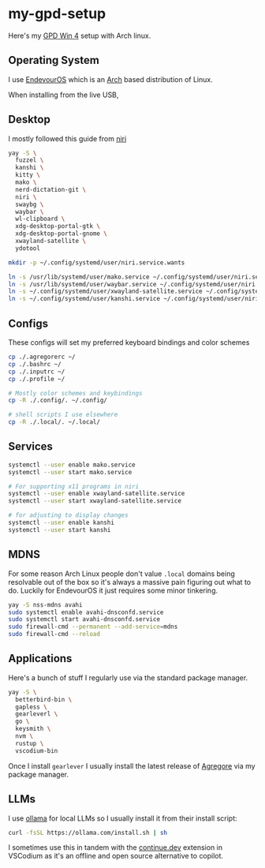 # my-gpd-setup
Here's my [GPD Win 4](https://www.gpd.hk/gpdwin4) setup with Arch linux.

## Operating System

I use [EndevourOS](https://endeavouros.com/) which is an [Arch](https://archlinux.org/) based distribution of Linux.

When installing from the live USB, 

## Desktop

I mostly followed this guide from [niri](https://github.com/YaLTeR/niri/wiki/Example-systemd-Setup)

```bash
yay -S \
  fuzzel \
  kanshi \
  kitty \
  mako \
  nerd-dictation-git \
  niri \
  swaybg \
  waybar \
  wl-clipboard \
  xdg-desktop-portal-gtk \
  xdg-desktop-portal-gnome \
  xwayland-satellite \
  ydotool
```

```bash
mkdir -p ~/.config/systemd/user/niri.service.wants

ln -s /usr/lib/systemd/user/mako.service ~/.config/systemd/user/niri.service.wants/
ln -s /usr/lib/systemd/user/waybar.service ~/.config/systemd/user/niri.service.wants/
ln -s ~/.config/systemd/user/xwayland-satellite.service ~/.config/systemd/user/niri.service.wants/
ln -s ~/.config/systemd/user/kanshi.service ~/.config/systemd/user/niri.service.wants/
```

## Configs

These configs will set my preferred keyboard bindings and color schemes

```bash
cp ./.agregorerc ~/
cp ./.bashrc ~/
cp ./.inputrc ~/
cp ./.profile ~/

# Mostly color schemes and keybindings
cp -R ./.config/. ~/.config/

# shell scripts I use elsewhere
cp -R ./.local/. ~/.local/
```

## Services

```bash
systemctl --user enable mako.service
systemctl --user start mako.service

# For supporting x11 programs in niri
systemctl --user enable xwayland-satellite.service 
systemctl --user start xwayland-satellite.service

# for adjusting to display changes
systemctl --user enable kanshi
systemctl --user start kanshi
```

## MDNS

For some reason Arch Linux people don't value `.local` domains being resolvable out of the box so it's always a massive pain figuring out what to do.
Luckily for EndevourOS it just requires some minor tinkering.

```bash
yay -S nss-mdns avahi
sudo systemctl enable avahi-dnsconfd.service 
sudo systemctl start avahi-dnsconfd.service 
sudo firewall-cmd --permanent --add-service=mdns
sudo firewall-cmd --reload
```

## Applications

Here's a bunch of stuff I regularly use via the standard package manager.

```bash
yay -S \
  betterbird-bin \
  gapless \
  gearleverl \
  go \
  keysmith \
  nvm \
  rustup \
  vscodium-bin
```

Once I install `gearlever` I usually install the latest release of [Agregore](https://github.com/AgregoreWeb/agregore-browser/releases) via my package manager.

## LLMs

I use [ollama](https://ollama.com) for local LLMs so I usually install it from their install script:

```bash
curl -fsSL https://ollama.com/install.sh | sh
```

I sometimes use this in tandem with the [continue.dev](https://www.continue.dev/) extension in VSCodium as it's an offline and open source alternative to copilot.